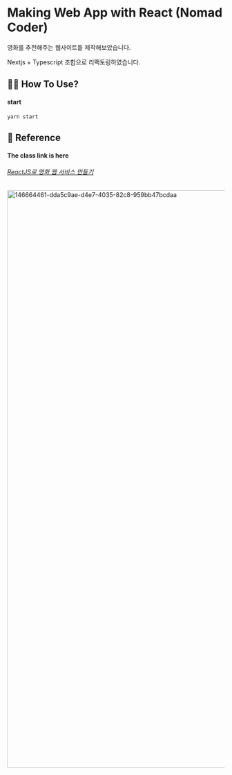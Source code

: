 # Making Web App with React (Nomad Coder)

영화를 추천해주는 웹사이트틑 제작해보았습니다.

Nextjs + Typescript 조합으로 리팩토링하였습니다.

## 🤸‍♀️ How To Use?

#### start

```
yarn start
```

## 🔖 Reference

#### The class link is here

###### [ReactJS로 영화 웹 서비스 만들기](https://nomadcoders.co/react-for-beginners)

<img width="1337" alt="146664461-dda5c9ae-d4e7-4035-82c8-959bb47bcdaa" src="https://github.com/keinn51/keinn51/assets/79993356/0ceb1f11-8e24-4377-867a-849a3be77207">
